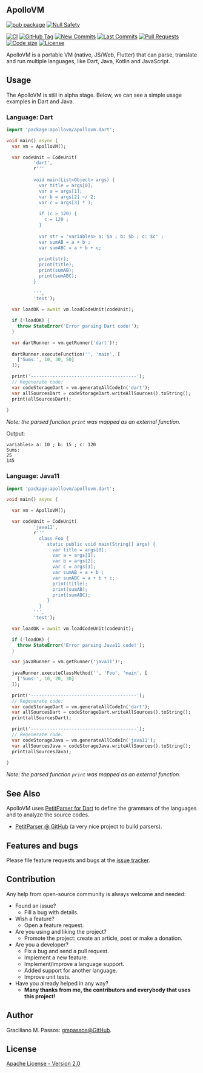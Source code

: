## ApolloVM


[![pub package](https://img.shields.io/pub/v/apollovm.svg?logo=dart&logoColor=00b9fc)](https://pub.dartlang.org/packages/apollovm)
[![Null Safety](https://img.shields.io/badge/null-safety-brightgreen)](https://dart.dev/null-safety)

[![CI](https://img.shields.io/github/workflow/status/ApolloVM/apollovm_dart/Dart%20CI/master?logo=github-actions&logoColor=white)](https://github.com/ApolloVM/apollovm_dart/actions)
[![GitHub Tag](https://img.shields.io/github/v/tag/ApolloVM/apollovm_dart?logo=git&logoColor=white)](https://github.com/ApolloVM/apollovm_dart/releases)
[![New Commits](https://img.shields.io/github/commits-since/ApolloVM/apollovm_dart/latest?logo=git&logoColor=white)](https://github.com/ApolloVM/apollovm_dart/network)
[![Last Commits](https://img.shields.io/github/last-commit/ApolloVM/apollovm_dart?logo=git&logoColor=white)](https://github.com/ApolloVM/apollovm_dart/commits/master)
[![Pull Requests](https://img.shields.io/github/issues-pr/ApolloVM/apollovm_dart?logo=github&logoColor=white)](https://github.com/ApolloVM/apollovm_dart/pulls)
[![Code size](https://img.shields.io/github/languages/code-size/ApolloVM/apollovm_dart?logo=github&logoColor=white)](https://github.com/ApolloVM/apollovm_dart)
[![License](https://img.shields.io/github/license/ApolloVM/apollovm_dart?logo=open-source-initiative&logoColor=green)](https://github.com/ApolloVM/apollovm_dart/blob/master/LICENSE)

ApolloVM is a portable VM (native, JS/Web, Flutter) that can parse, translate and run multiple languages, like Dart, Java, Kotlin and JavaScript.


## Usage

The ApolloVM is still in alpha stage. Below, we can see a simple usage examples in Dart and Java.

### Language: Dart

```dart
import 'package:apollovm/apollovm.dart';

void main() async {
  var vm = ApolloVM();

  var codeUnit = CodeUnit(
          'dart',
          r'''
          
          void main(List<Object> args) {
            var title = args[0];
            var a = args[1];
            var b = args[2] ~/ 2;
            var c = args[3] * 3;
            
            if (c > 120) {
              c = 120 ;
            }
            
            var str = 'variables> a: $a ; b: $b ; c: $c' ;
            var sumAB = a + b ;
            var sumABC = a + b + c;
            
            print(str);
            print(title);
            print(sumAB);
            print(sumABC);
          }
            
          ''',
          'test');

  var loadOK = await vm.loadCodeUnit(codeUnit);

  if (!loadOK) {
    throw StateError('Error parsing Dart code!');
  }

  var dartRunner = vm.getRunner('dart')!;
  
  dartRunner.executeFunction('', 'main', [
    ['Sums:', 10, 30, 50]
  ]);

  print('---------------------------------------');
  // Regenerate code:
  var codeStorageDart = vm.generateAllCodeIn('dart');
  var allSourcesDart = codeStorageDart.writeAllSources().toString();
  print(allSourcesDart);
  
}
```

*Note: the parsed function `print` was mapped as an external function.*


Output:
```text
variables> a: 10 ; b: 15 ; c: 120
Sums:
25
145 
```

### Language: Java11

```dart
import 'package:apollovm/apollovm.dart';

void main() async {

  var vm = ApolloVM();

  var codeUnit = CodeUnit(
          'java11',
          r'''
            class Foo {
               static public void main(String[] args) {
                 var title = args[0];
                 var a = args[1];
                 var b = args[2];
                 var c = args[3];
                 var sumAB = a + b ;
                 var sumABC = a + b + c;
                 print(title);
                 print(sumAB);
                 print(sumABC);
               }
            }
          ''',
          'test');

  var loadOK = await vm.loadCodeUnit(codeUnit);

  if (!loadOK) {
    throw StateError('Error parsing Java11 code!');
  }

  var javaRunner = vm.getRunner('java11')!;
  
  javaRunner.executeClassMethod('', 'Foo', 'main', [
    ['Sums:', 10, 20, 30]
  ]);

  print('---------------------------------------');
  // Regenerate code:
  var codeStorageDart = vm.generateAllCodeIn('dart');
  var allSourcesDart = codeStorageDart.writeAllSources().toString();
  print(allSourcesDart);

  print('---------------------------------------');
  // Regenerate code:
  var codeStorageJava = vm.generateAllCodeIn('java11');
  var allSourcesJava = codeStorageJava.writeAllSources().toString();
  print(allSourcesJava);
  
}
```

*Note: the parsed function `print` was mapped as an external function.*


## See Also

ApolloVM uses [PetitParser for Dart][petitparser-pub] to define the grammars of the languages and to analyze the source codes.

- [PetitParser @ GitHub][petitparser-github] (a very nice project to build parsers).

[petitparser-pub]: https://pub.dev/packages/petitparser
[petitparser-github]: https://github.com/petitparser

## Features and bugs

Please file feature requests and bugs at the [issue tracker][tracker].

## Contribution

Any help from open-source community is always welcome and needed:
- Found an issue?
  - Fill a bug with details.
- Wish a feature?
  - Open a feature request.
- Are you using and liking the project?
  - Promote the project: create an article, post or make a donation.
- Are you a developer?
  - Fix a bug and send a pull request.
  - Implement a new feature.
  - Implement/improve a language support.
  - Added support for another language.
  - Improve unit tests.
- Have you already helped in any way?
  - **Many thanks from me, the contributors and everybody that uses this project!**


[tracker]: https://github.com/ApolloVM/apollovm_dart/issues

## Author

Graciliano M. Passos: [gmpassos@GitHub][github].

[github]: https://github.com/gmpassos

## License

[Apache License - Version 2.0][apache_license]

[apache_license]: https://www.apache.org/licenses/LICENSE-2.0.txt
